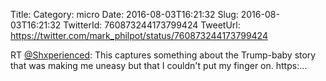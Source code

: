 Title: 
Category: micro
Date: 2016-08-03T16:21:32
Slug: 2016-08-03T16:21:32
TwitterId: 760873244173799424
TweetUrl: https://twitter.com/mark_philpot/status/760873244173799424

RT [@Shxperienced](https://twitter.com/Shxperienced): This captures something about the Trump-baby story that was making me uneasy but that I couldn't put my finger on. https:…